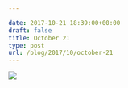 ```yaml
---

date: 2017-10-21 18:39:00+00:00
draft: false
title: October 21
type: post
url: /blog/2017/10/october-21
---
```




  
   ![](/images/2017-10-21-201710october-21/IMG_2479.jpg)

  


